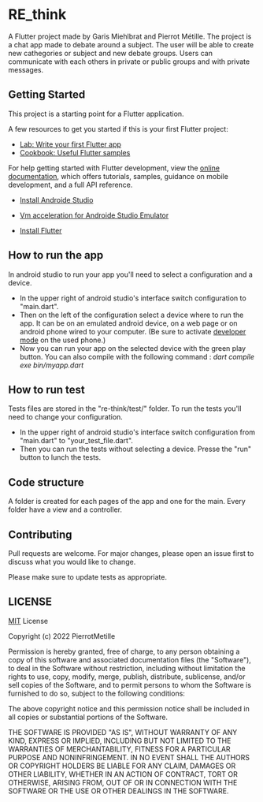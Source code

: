 # RE_think

A Flutter project made by Garis Miehlbrat and Pierrot Métille.
The project is a chat app made to debate around a subject. The user will be able to create new cathegories or subject and new debate groups. Users can communicate with each others in private or public groups and with private messages.

## Getting Started

This project is a starting point for a Flutter application.

A few resources to get you started if this is your first Flutter project:

- [Lab: Write your first Flutter app](https://docs.flutter.dev/get-started/codelab)
- [Cookbook: Useful Flutter samples](https://docs.flutter.dev/cookbook)

For help getting started with Flutter development, view the
[online documentation](https://docs.flutter.dev/), which offers tutorials,
samples, guidance on mobile development, and a full API reference.

- [Install Androide Studio](https://developer.android.com/studio?hl=fr&gclid=CjwKCAiAyfybBhBKEiwAgtB7fhbodCGzljOIOklC9Yvvlqf3bgdXQej5zjDeaaH-SlRKJ8yctW4mOBoC9psQAvD_BwE&gclsrc=aw.ds)

- [Vm acceleration for Androide Studio Emulator](https://developer.android.com/studio/run/emulator-acceleration#vm-windows)
- [Install Flutter](https://docs.flutter.dev/get-started/install/windows)

## How to run the app

In android studio to run your app you'll need to select a configuration and a device.<br>
- In the upper right of android studio's interface switch configuration to "main.dart".<br>
- Then on the left of the configuration select a device where to run the app. It can be on an emulated android device, on a web page or on android phone wired to your computer.  (Be sure to activate [developer mode](https://developer.android.com/studio/debug/dev-options) on the used phone.) 
- Now you can run your app on the selected device with the green play button. You can also compile with the following command : _dart compile exe bin/myapp.dart_

## How to run test

Tests files are stored in the "re-think/test/" folder. To run the tests you'll need to change your configuration.<br>
- In the upper right of android studio's interface switch configuration from "main.dart" to "your_test_file.dart".<br>
- Then you can run the tests without selecting a device. Presse the "run" button to lunch the tests. 

## Code structure

A folder is created for each pages of the app and one for the main. Every folder have a view and a controller.

## Contributing

Pull requests are welcome. For major changes, please open an issue first to discuss what you would like to change.

Please make sure to update tests as appropriate.

## LICENSE

[MIT](https://choosealicense.com/licenses/mit/) License

Copyright (c) 2022 PierrotMetille

Permission is hereby granted, free of charge, to any person obtaining a copy
of this software and associated documentation files (the "Software"), to deal
in the Software without restriction, including without limitation the rights
to use, copy, modify, merge, publish, distribute, sublicense, and/or sell
copies of the Software, and to permit persons to whom the Software is
furnished to do so, subject to the following conditions:

The above copyright notice and this permission notice shall be included in all
copies or substantial portions of the Software.

THE SOFTWARE IS PROVIDED "AS IS", WITHOUT WARRANTY OF ANY KIND, EXPRESS OR
IMPLIED, INCLUDING BUT NOT LIMITED TO THE WARRANTIES OF MERCHANTABILITY,
FITNESS FOR A PARTICULAR PURPOSE AND NONINFRINGEMENT. IN NO EVENT SHALL THE
AUTHORS OR COPYRIGHT HOLDERS BE LIABLE FOR ANY CLAIM, DAMAGES OR OTHER
LIABILITY, WHETHER IN AN ACTION OF CONTRACT, TORT OR OTHERWISE, ARISING FROM,
OUT OF OR IN CONNECTION WITH THE SOFTWARE OR THE USE OR OTHER DEALINGS IN THE
SOFTWARE.

